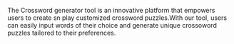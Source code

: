 The Crossword generator tool is an innovative platform that empowers users to create sn play customized crossword puzzles.With our tool, users can easily input words of their choice and generate unique crossoword puzzles tailored to their preferences.
